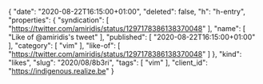 {
  "date": "2020-08-22T16:15:00+01:00",
  "deleted": false,
  "h": "h-entry",
  "properties": {
    "syndication": [
      "https://twitter.com/amiridis/status/1297178386138370048"
    ],
    "name": [
      "Like of @amiridis's tweet"
    ],
    "published": [
      "2020-08-22T16:15:00+01:00"
    ],
    "category": [
      "vim"
    ],
    "like-of": [
      "https://twitter.com/amiridis/status/1297178386138370048"
    ]
  },
  "kind": "likes",
  "slug": "2020/08/8b3ri",
  "tags": [
    "vim"
  ],
  "client_id": "https://indigenous.realize.be"
}
